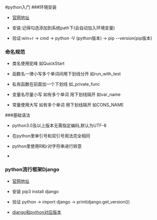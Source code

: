 #python入门
###环境安装
- [官网地址](https://www.python.org/downloads/release/python-380/)

- 安装:记得勾选添加到系统path下(会自动加入环境变量)

- 验证:win+r -> cmd -> python -V (python版本) -> pip --version(pip版本)


### 命名规范
- 类名使用驼峰 如QuickStart

- 函数名一律小写多个单词间用下划线分开 如run_with_test

- 私有函数在前面加一个下划线 如_private_func

- 变量名尽量小写 如有多个单词 用下划线隔开 如var_name

- 常量使用大写 如有多个单词 用下划线隔开 如CONS_NAME


###基础语法
- python3.0及以上版本无需指定编码,默认为UTF-8

- 在python里单引号和双引号用法完全相同

- python里使用R和r对字符串进行转意

- 

### python流行框架Django
- [官网地址](https://docs.djangoproject.com/en/2.2/intro/install/)

- 安装 pip3 install django

- 验证 python -> import django -> print(django.get_version()) 

- [django和python对应版本](./png/django和python版本对应图.png)


    



 
